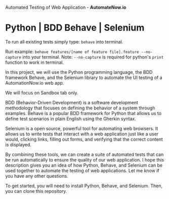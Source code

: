 Automated Testing of Web Application - **AutomateNow.io**
# Python | BDD Behave | Selenium

To run all existing tests simply type: `behave` into terminal.

Run example: `behave features/[name of feature file].feature --no-capture` into your terminal.
Note: `--no-capture` is required for python's `print` function to work in terminal.

In this project, we will use the Python programming language, the BDD framework Behave, and the Selenium library to automate the UI testing of a AutomationNow.io web app.

We will focus on Sandbox tab only.

BDD (Behavior-Driven Development) is a software development methodology that focuses on defining the behavior of a system through examples. Behave is a popular BDD framework for Python that allows us to define test scenarios in plain English using the Gherkin syntax.

Selenium is a open source, powerful tool for automating web browsers. It allows us to write tests that interact with a web application just like a user would, clicking links, filling out forms, and verifying that the correct content is displayed.

By combining these tools, we can create a suite of automated tests that can be run automatically to ensure the quality of our web application.
I hope this description gives you an idea of how Python, Behave, and Selenium can be used together to automate the testing of web applications. Let me know if you have any other questions.

To get started, you will need to install Python, Behave, and Selenium. Then, you can clone this repository.
